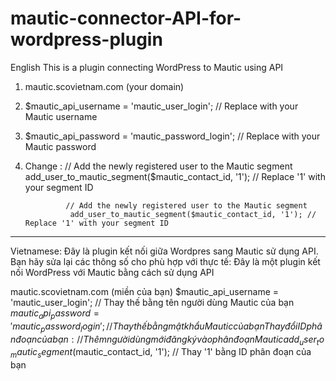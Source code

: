 # mautic-connector-API-for-wordpress-plugin
English
This is a plugin connecting WordPress to Mautic using API
1. mautic.scovietnam.com (your domain)
2. $mautic_api_username = 'mautic_user_login'; // Replace with your Mautic username
3. $mautic_api_password = 'mautic_password_login'; // Replace with your Mautic password
4. Change : 
                // Add the newly registered user to the Mautic segment
                add_user_to_mautic_segment($mautic_contact_id, '1'); // Replace '1' with your segment ID
                
                // Add the newly registered user to the Mautic segment
                 add_user_to_mautic_segment($mautic_contact_id, '1'); // Replace '1' with your segment ID
----
Vietnamese:
Đây là plugin kết nối giữa Wordpres sang Mautic sử dụng API.
Bạn hãy sửa lại các thông số cho phù hợp với thực tế:
Đây là một plugin kết nối WordPress với Mautic bằng cách sử dụng API

mautic.scovietnam.com (miền của bạn)
$mautic_api_username = 'mautic_user_login'; // Thay thế bằng tên người dùng Mautic của bạn
$mautic_api_password = 'mautic_password_login'; // Thay thế bằng mật khẩu Mautic của bạn
Thay đổi ID phân đoạn của bạn:
// Thêm người dùng mới đăng ký vào phân đoạn Mautic
add_user_to_mautic_segment($mautic_contact_id, '1'); // Thay '1' bằng ID phân đoạn của bạn